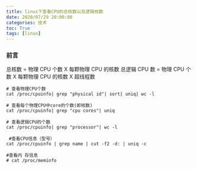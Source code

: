 ```yaml
---
title: linux下查看CPU的总核数以及逻辑核数
date: 2020/07/29 20:00:00
categories: 技术
toc: True
tags: [linux]
---
```


### 前言

总核数 = 物理 CPU 个数 X 每颗物理 CPU 的核数
总逻辑 CPU 数 = 物理 CPU 个数 X 每颗物理 CPU 的核数 X 超线程数

```shell
# 查看物理CPU个数
cat /proc/cpuinfo| grep "physical id"| sort| uniq| wc -l

# 查看每个物理CPU中core的个数(即核数)
cat /proc/cpuinfo| grep "cpu cores"| uniq

# 查看逻辑CPU的个数
cat /proc/cpuinfo| grep "processor"| wc -l

 #查看CPU信息（型号）
cat /proc/cpuinfo | grep name | cut -f2 -d: | uniq -c

#查看内 存信息
# cat /proc/meminfo
```
